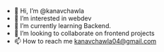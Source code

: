 - 👋 Hi, I’m @kanavchawla
- 👀 I’m interested in webdev
- 🌱 I’m currently learning Backend.
- 💞️ I’m looking to collaborate on frontend projects
- 📫 How to reach me kanavchawla04@gmail.com

<!---
kanavchawla/kanavchawla is a ✨ special ✨ repository because its `README.md` (this file) appears on your GitHub profile.
You can click the Preview link to take a look at your changes.
--->
